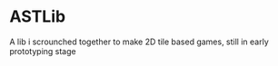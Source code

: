 ASTLib
======

A lib i scrounched together to make 2D tile based games, still in early prototyping stage
